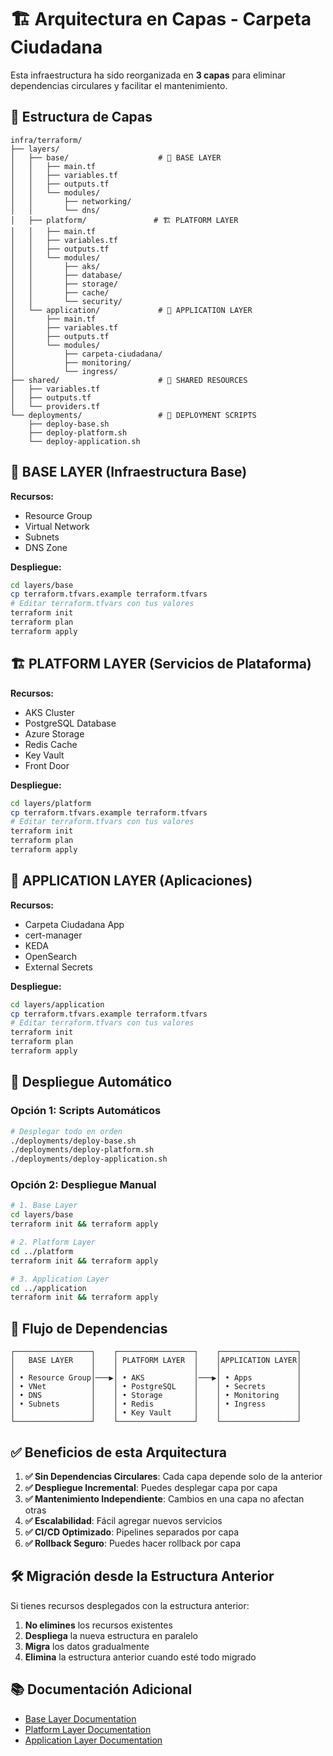 # 🏗️ Arquitectura en Capas - Carpeta Ciudadana

Esta infraestructura ha sido reorganizada en **3 capas** para eliminar dependencias circulares y facilitar el mantenimiento.

## 📁 Estructura de Capas

```
infra/terraform/
├── layers/
│   ├── base/                    # 🔧 BASE LAYER
│   │   ├── main.tf
│   │   ├── variables.tf
│   │   ├── outputs.tf
│   │   └── modules/
│   │       ├── networking/
│   │       └── dns/
│   ├── platform/               # 🏗️ PLATFORM LAYER
│   │   ├── main.tf
│   │   ├── variables.tf
│   │   ├── outputs.tf
│   │   └── modules/
│   │       ├── aks/
│   │       ├── database/
│   │       ├── storage/
│   │       ├── cache/
│   │       └── security/
│   └── application/             # 🚀 APPLICATION LAYER
│       ├── main.tf
│       ├── variables.tf
│       ├── outputs.tf
│       └── modules/
│           ├── carpeta-ciudadana/
│           ├── monitoring/
│           └── ingress/
├── shared/                      # 🔄 SHARED RESOURCES
│   ├── variables.tf
│   ├── outputs.tf
│   └── providers.tf
└── deployments/                 # 🚀 DEPLOYMENT SCRIPTS
    ├── deploy-base.sh
    ├── deploy-platform.sh
    └── deploy-application.sh
```

## 🔧 BASE LAYER (Infraestructura Base)

**Recursos:**
- Resource Group
- Virtual Network
- Subnets
- DNS Zone

**Despliegue:**
```bash
cd layers/base
cp terraform.tfvars.example terraform.tfvars
# Editar terraform.tfvars con tus valores
terraform init
terraform plan
terraform apply
```

## 🏗️ PLATFORM LAYER (Servicios de Plataforma)

**Recursos:**
- AKS Cluster
- PostgreSQL Database
- Azure Storage
- Redis Cache
- Key Vault
- Front Door

**Despliegue:**
```bash
cd layers/platform
cp terraform.tfvars.example terraform.tfvars
# Editar terraform.tfvars con tus valores
terraform init
terraform plan
terraform apply
```

## 🚀 APPLICATION LAYER (Aplicaciones)

**Recursos:**
- Carpeta Ciudadana App
- cert-manager
- KEDA
- OpenSearch
- External Secrets

**Despliegue:**
```bash
cd layers/application
cp terraform.tfvars.example terraform.tfvars
# Editar terraform.tfvars con tus valores
terraform init
terraform plan
terraform apply
```

## 🚀 Despliegue Automático

### Opción 1: Scripts Automáticos
```bash
# Desplegar todo en orden
./deployments/deploy-base.sh
./deployments/deploy-platform.sh
./deployments/deploy-application.sh
```

### Opción 2: Despliegue Manual
```bash
# 1. Base Layer
cd layers/base
terraform init && terraform apply

# 2. Platform Layer
cd ../platform
terraform init && terraform apply

# 3. Application Layer
cd ../application
terraform init && terraform apply
```

## 🔄 Flujo de Dependencias

```
┌─────────────────┐    ┌─────────────────┐    ┌─────────────────┐
│   BASE LAYER    │    │ PLATFORM LAYER  │    │APPLICATION LAYER│
│                 │    │                 │    │                 │
│ • Resource Group│───▶│ • AKS           │───▶│ • Apps          │
│ • VNet          │    │ • PostgreSQL    │    │ • Secrets       │
│ • DNS           │    │ • Storage       │    │ • Monitoring    │
│ • Subnets       │    │ • Redis         │    │ • Ingress       │
│                 │    │ • Key Vault     │    │                 │
└─────────────────┘    └─────────────────┘    └─────────────────┘
```

## ✅ Beneficios de esta Arquitectura

1. **✅ Sin Dependencias Circulares**: Cada capa depende solo de la anterior
2. **✅ Despliegue Incremental**: Puedes desplegar capa por capa
3. **✅ Mantenimiento Independiente**: Cambios en una capa no afectan otras
4. **✅ Escalabilidad**: Fácil agregar nuevos servicios
5. **✅ CI/CD Optimizado**: Pipelines separados por capa
6. **✅ Rollback Seguro**: Puedes hacer rollback por capa

## 🛠️ Migración desde la Estructura Anterior

Si tienes recursos desplegados con la estructura anterior:

1. **No elimines** los recursos existentes
2. **Despliega** la nueva estructura en paralelo
3. **Migra** los datos gradualmente
4. **Elimina** la estructura anterior cuando esté todo migrado

## 📚 Documentación Adicional

- [Base Layer Documentation](./layers/base/README.md)
- [Platform Layer Documentation](./layers/platform/README.md)
- [Application Layer Documentation](./layers/application/README.md)
